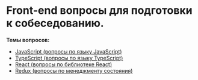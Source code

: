 # Front-end вопросы для подготовки к собеседованию.
**Темы вопросов:**
- [JavaScript (вопросы по языку JavaScript)](questions/js.md)
- [TypeScript (вопросы по языку TypeScript)](questions/ts.md)
- [React (вопросы по библиотеке React)](questions/react.md)
- [Redux (вопросы по менеджменту состояния)](questions/redux.md)
